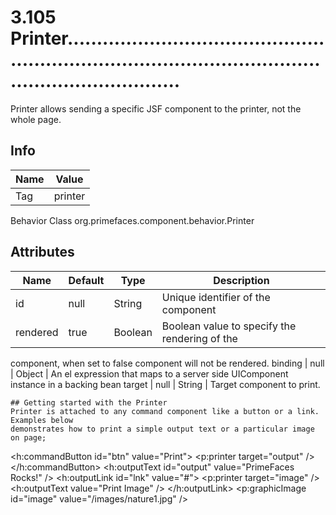 # 3.105 Printer..............................................................................................................................

Printer allows sending a specific JSF component to the printer, not the whole page.

## Info

| Name | Value |
| - | - |
| Tag | printer
Behavior Class org.primefaces.component.behavior.Printer

## Attributes

| Name | Default | Type | Description | 
| --- | --- | --- | --- |
id | null | String | Unique identifier of the component
rendered | true | Boolean | Boolean value to specify the rendering of the
component, when set to false component will not be
rendered.
binding | null | Object | An el expression that maps to a server side UIComponent instance in a backing bean
target | null | String | Target component to print.
```
## Getting started with the Printer
Printer is attached to any command component like a button or a link. Examples below
demonstrates how to print a simple output text or a particular image on page;

```
<h:commandButton id="btn" value="Print">
<p:printer target="output" />
</h:commandButton>
<h:outputText id="output" value="PrimeFaces Rocks!" />
<h:outputLink id="lnk" value="#">
<p:printer target="image" />
<h:outputText value="Print Image" />
</h:outputLink>
<p:graphicImage id="image" value="/images/nature1.jpg" />
```
